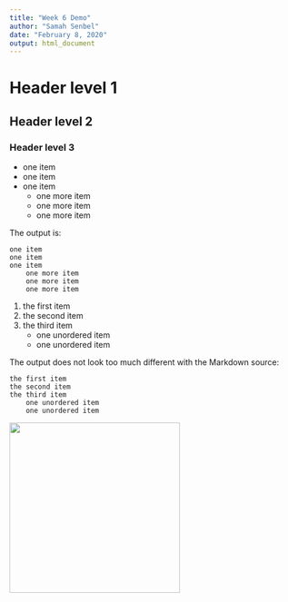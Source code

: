 ```yaml
---
title: "Week 6 Demo"
author: "Samah Senbel"
date: "February 8, 2020"
output: html_document
---
```


# Header level 1

## Header level 2

### Header level 3

-   one item
-   one item
-   one item
    -   one more item
    -   one more item
    -   one more item

The output is:

```         
one item
one item
one item
    one more item
    one more item
    one more item
```

1.  the first item
2.  the second item
3.  the third item
    -   one unordered item
    -   one unordered item

The output does not look too much different with the Markdown source:

```         
the first item
the second item
the third item
    one unordered item
    one unordered item
```

<img src="C:\Users\pasup\Downloads\ironman-hd-ekw7ctu41xabxh04.jpg" width="300"/>
